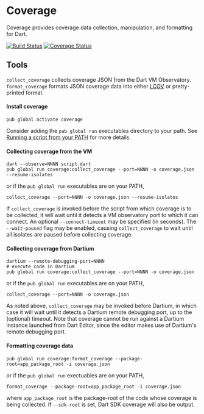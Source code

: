 Coverage
========

Coverage provides coverage data collection, manipulation, and formatting for
Dart.

[![Build Status](https://travis-ci.org/dart-lang/coverage.svg?branch=master)](https://travis-ci.org/dart-lang/coverage)
[![Coverage Status](https://coveralls.io/repos/dart-lang/coverage/badge.svg?branch=master)](https://coveralls.io/r/dart-lang/coverage)


Tools
-----
`collect_coverage` collects coverage JSON from the Dart VM Observatory.
`format_coverage` formats JSON coverage data into either
[LCOV](http://ltp.sourceforge.net/coverage/lcov.php) or pretty-printed format.

#### Install coverage

    pub global activate coverage
    
Consider adding the `pub global run` executables directory to your path. 
See [Running a script from your PATH](https://www.dartlang.org/tools/pub/cmd/pub-global.html#running-a-script-from-your-path)
for more details.    
    
#### Collecting coverage from the VM

    dart --observe=NNNN script.dart
    pub global run coverage:collect_coverage --port=NNNN -o coverage.json --resume-isolates

or if the `pub global run` executables are on your PATH,
    
    collect_coverage --port=NNNN -o coverage.json --resume-isolates

If `collect_coverage` is invoked before the script from which coverage is to be
collected, it will wait until it detects a VM observatory port to which it can
connect. An optional `--connect-timeout` may be specified (in seconds).  The
`--wait-paused` flag may be enabled, causing `collect_coverage` to wait until
all isolates are paused before collecting coverage.

#### Collecting coverage from Dartium

    dartium --remote-debugging-port=NNNN
    # execute code in Dartium
    pub global run coverage:collect_coverage --port=NNNN -o coverage.json

or if the `pub global run` executables are on your PATH,

    collect_coverage --port=NNNN -o coverage.json

As noted above, `collect_coverage` may be invoked before Dartium, in which case
it will wait until it detects a Dartium remote debugging port, up to the
(optional) timeout. Note that coverage cannot be run against a Dartium instance
launched from Dart Editor, since the editor makes use of Dartium's remote
debugging port.

#### Formatting coverage data

    pub global run coverage:format_coverage --package-root=app_package_root -i coverage.json

or if the `pub global run` exectuables are on your PATH,

    format_coverage --package-root=app_package_root -i coverage.json

where `app_package_root` is the package-root of the code whose coverage is being
collected. If `--sdk-root` is set, Dart SDK coverage will also be output.
